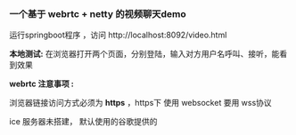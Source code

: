 ### 一个基于 webrtc + netty 的视频聊天demo

运行springboot程序 ，访问 http://localhost:8092/video.html

**本地测试:**  在浏览器打开两个页面，分别登陆，输入对方用户名呼叫、接听，能看到效果

**webrtc 注意事项 :**  

浏览器链接访问方式必须为 **https** ，https下 使用 websocket  要用 wss协议

ice 服务器未搭建，  默认使用的谷歌提供的